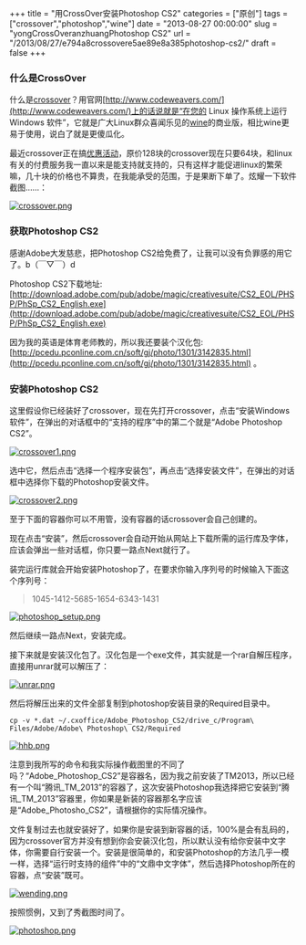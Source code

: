+++
title = "用CrossOver安装Photoshop CS2"
categories = ["原创"]
tags = ["crossover","photoshop","wine"]
date = "2013-08-27 00:00:00"
slug = "yongCrossOveranzhuangPhotoshop CS2"
url = "/2013/08/27/e794a8crossovere5ae89e8a385photoshop-cs2/"
draft = false
+++

### 什么是CrossOver

什么是[crossover](http://www.codeweavers.com/)？用官网[http://www.codeweavers.com/](http://www.codeweavers.com/)上的话说就是“在您的 Linux 操作系统上运行 Windows 软件”，它就是广大Linux群众喜闻乐见的[wine](http://zh.wikipedia.org/wiki/Wine)的商业版，相比wine更易于使用，说白了就是更傻瓜化。

最近crossover正在搞[优惠活动](http://linuxtoy.org/archives/codeweavers-crossover-chinese-official-online-with-sale-activity.html)，原价128块的crossover现在只要64块，和linux有关的付费服务我一直以来是能支持就支持的，只有这样才能促进linux的繁荣嘛，几十块的价格也不算贵，在我能承受的范围，于是果断下单了。炫耀一下软件截图……：

[![crossover.png](/static/wp-content/uploads/2013/08/crossover.png)](/static/wp-content/uploads/2013/08/crossover.png)

### 获取Photoshop CS2

感谢Adobe大发慈悲，把Photoshop CS2给免费了，让我可以没有负罪感的用它了。b（￣▽￣）d

Photoshop CS2下载地址: [http://download.adobe.com/pub/adobe/magic/creativesuite/CS2_EOL/PHSP/PhSp_CS2_English.exe](http://download.adobe.com/pub/adobe/magic/creativesuite/CS2_EOL/PHSP/PhSp_CS2_English.exe)

因为我的英语是体育老师教的，所以我还要装个汉化包: [http://pcedu.pconline.com.cn/soft/gj/photo/1301/3142835.html](http://pcedu.pconline.com.cn/soft/gj/photo/1301/3142835.html) 。

### 安装Photoshop CS2

这里假设你已经装好了crossover，现在先打开crossover，点击“安装Windows软件”，在弹出的对话框中的“支持的程序”中的第二个就是“Adobe Photoshop CS2”。

[![crossover1.png](/static/wp-content/uploads/2013/08/crossover1.png)](/static/wp-content/uploads/2013/08/crossover1.png)

选中它，然后点击“选择一个程序安装包”，再点击“选择安装文件”，在弹出的对话框中选择你下载的Photoshop安装文件。

[![crossover2.png](/static/wp-content/uploads/2013/08/crossover2.png)](/static/wp-content/uploads/2013/08/crossover2.png)

至于下面的容器你可以不用管，没有容器的话crossover会自己创建的。

现在点击“安装”，然后crossover会自动开始从网站上下载所需的运行库及字体，应该会弹出一些对话框，你只要一路点Next就行了。

装完运行库就会开始安装Photoshop了，在要求你输入序列号的时候输入下面这个序列号：
    
> 1045-1412-5685-1654-6343-1431

[![photoshop_setup.png](/static/wp-content/uploads/2013/08/photoshop_setup.png)](/static/wp-content/uploads/2013/08/photoshop_setup.png)

然后继续一路点Next，安装完成。

接下来就是安装汉化包了。汉化包是一个exe文件，其实就是一个rar自解压程序，直接用unrar就可以解压了：

[![unrar.png](/static/wp-content/uploads/2013/08/unrar.png)](/static/wp-content/uploads/2013/08/unrar.png)

然后将解压出来的文件全部复制到photoshop安装目录的Required目录中。
    
    cp -v *.dat ~/.cxoffice/Adobe_Photoshop_CS2/drive_c/Program\ Files/Adobe/Adobe\ Photoshop\ CS2/Required

[![hhb.png](/static/wp-content/uploads/2013/08/hhb.png)](/static/wp-content/uploads/2013/08/hhb.png)

注意到我所写的命令和我实际操作截图里的不同了吗？“Adobe_Photoshop_CS2”是容器名，因为我之前安装了TM2013，所以已经有一个叫“腾讯_TM_2013”的容器了，这次安装Photoshop我选择把它安装到“腾讯_TM_2013”容器里，你如果是新装的容器那名字应该是“Adobe_Photosho_CS2”，请根据你的实际情况操作。

文件复制过去也就安装好了，如果你是安装到新容器的话，100%是会有乱码的，因为crossover官方并没有想到你会安装汉化包，所以默认没有给你安装中文字体，你需要自行安装一个。安装是很简单的，和安装Photoshop的方法几乎一模一样，选择“运行时支持的组件”中的“文鼎中文字体”，然后选择Photoshop所在的容器，点“安装”既可。

[![wending.png](/static/wp-content/uploads/2013/08/wending.png)](/static/wp-content/uploads/2013/08/wending.png)

按照惯例，又到了秀截图时间了。

[![photoshop.png](/static/wp-content/uploads/2013/08/photoshop1.png)](/static/wp-content/uploads/2013/08/photoshop1.png)
